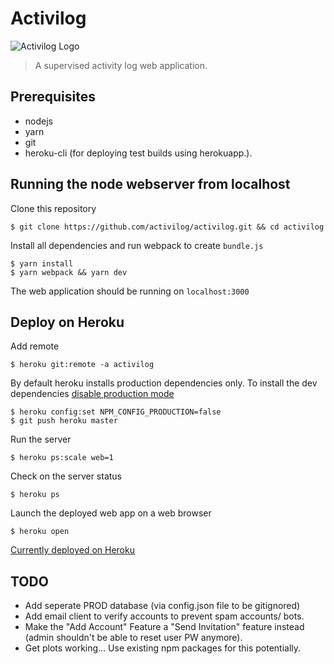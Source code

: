 # Activilog
![Activilog Logo](https://i.imgur.com/9iWt0IF.png)
>A supervised activity log web application.


## Prerequisites
* nodejs
* yarn
* git
* heroku-cli (for deploying test builds using herokuapp.).

## Running the node webserver from localhost
Clone this repository
```
$ git clone https://github.com/activilog/activilog.git && cd activilog
```
Install all dependencies and run webpack to create ```bundle.js```
```
$ yarn install
$ yarn webpack && yarn dev
```
The web application should be running on ```localhost:3000```

## Deploy on Heroku
Add remote
```
$ heroku git:remote -a activilog
```

By default heroku installs production dependencies only. To install the dev dependencies [disable production mode](https://devcenter.heroku.com/articles/nodejs-support)
```
$ heroku config:set NPM_CONFIG_PRODUCTION=false
$ git push heroku master
```
Run the server
```
$ heroku ps:scale web=1
```
Check on the server status
```
$ heroku ps
```
Launch the deployed web app on a web browser
```
$ heroku open
```
[Currently deployed on Heroku](https://activilog.herokuapp.com/)


## TODO
* Add seperate PROD database (via config.json file to be gitignored)
* Add email client to verify accounts to prevent spam accounts/ bots.
* Make the "Add Account" Feature a "Send Invitation" feature instead (admin shouldn't be able to reset user PW anymore).
* Get plots working... Use existing npm packages for this potentially.
